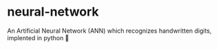 # neural-network
An Artificial Neural Network (ANN) which recognizes handwritten digits, implented in python 🐍
